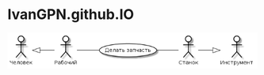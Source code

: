 # IvanGPN.github.IO

![none](https://github.com/IvanGPN/IvanGPN.github.IO/blob/master/diagram_precendent.png)
